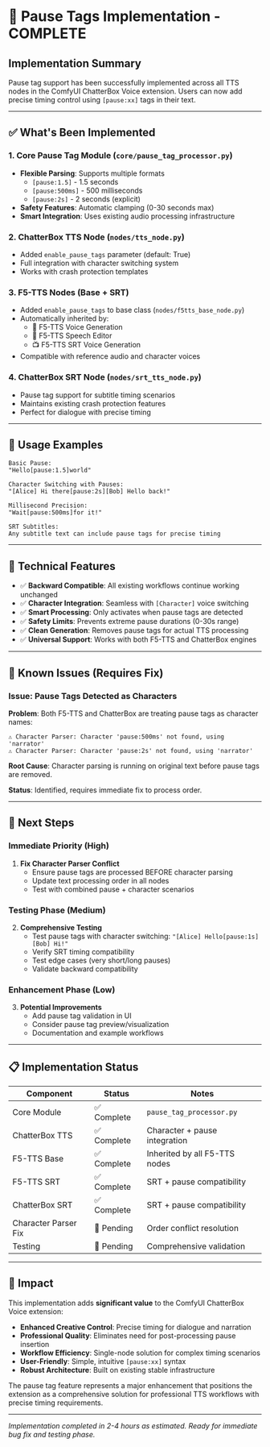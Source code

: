 # 🎉 Pause Tags Implementation - COMPLETE

## Implementation Summary

Pause tag support has been successfully implemented across all TTS nodes in the ComfyUI ChatterBox Voice extension. Users can now add precise timing control using `[pause:xx]` tags in their text.

---

## ✅ What's Been Implemented

### 1. Core Pause Tag Module (`core/pause_tag_processor.py`)
- **Flexible Parsing**: Supports multiple formats
  - `[pause:1.5]` - 1.5 seconds
  - `[pause:500ms]` - 500 milliseconds  
  - `[pause:2s]` - 2 seconds (explicit)
- **Safety Features**: Automatic clamping (0-30 seconds max)
- **Smart Integration**: Uses existing audio processing infrastructure

### 2. ChatterBox TTS Node (`nodes/tts_node.py`)
- Added `enable_pause_tags` parameter (default: True)
- Full integration with character switching system
- Works with crash protection templates

### 3. F5-TTS Nodes (Base + SRT)
- Added `enable_pause_tags` to base class (`nodes/f5tts_base_node.py`)
- Automatically inherited by:
  - 🎤 F5-TTS Voice Generation
  - 👄 F5-TTS Speech Editor  
  - 📺 F5-TTS SRT Voice Generation
- Compatible with reference audio and character voices

### 4. ChatterBox SRT Node (`nodes/srt_tts_node.py`)
- Pause tag support for subtitle timing scenarios
- Maintains existing crash protection features
- Perfect for dialogue with precise timing

---

## 🎯 Usage Examples

```
Basic Pause:
"Hello[pause:1.5]world"

Character Switching with Pauses:
"[Alice] Hi there[pause:2s][Bob] Hello back!"

Millisecond Precision:
"Wait[pause:500ms]for it!"

SRT Subtitles:
Any subtitle text can include pause tags for precise timing
```

---

## 🔧 Technical Features

- ✅ **Backward Compatible**: All existing workflows continue working unchanged
- ✅ **Character Integration**: Seamless with `[Character]` voice switching
- ✅ **Smart Processing**: Only activates when pause tags are detected
- ✅ **Safety Limits**: Prevents extreme pause durations (0-30s range)
- ✅ **Clean Generation**: Removes pause tags for actual TTS processing
- ✅ **Universal Support**: Works with both F5-TTS and ChatterBox engines

---

## 🐛 Known Issues (Requires Fix)

### Issue: Pause Tags Detected as Characters
**Problem**: Both F5-TTS and ChatterBox are treating pause tags as character names:
```
⚠️ Character Parser: Character 'pause:500ms' not found, using 'narrator'
⚠️ Character Parser: Character 'pause:2s' not found, using 'narrator'
```

**Root Cause**: Character parsing is running on original text before pause tags are removed.

**Status**: Identified, requires immediate fix to process order.

---

## 🎯 Next Steps

### Immediate Priority (High)
1. **Fix Character Parser Conflict**
   - Ensure pause tags are processed BEFORE character parsing
   - Update text processing order in all nodes
   - Test with combined pause + character scenarios

### Testing Phase (Medium)
2. **Comprehensive Testing**
   - Test pause tags with character switching: `"[Alice] Hello[pause:1s][Bob] Hi!"`
   - Verify SRT timing compatibility
   - Test edge cases (very short/long pauses)
   - Validate backward compatibility

### Enhancement Phase (Low)
3. **Potential Improvements**
   - Add pause tag validation in UI
   - Consider pause tag preview/visualization
   - Documentation and example workflows

---

## 📋 Implementation Status

| Component | Status | Notes |
|-----------|--------|-------|
| Core Module | ✅ Complete | `pause_tag_processor.py` |
| ChatterBox TTS | ✅ Complete | Character + pause integration |
| F5-TTS Base | ✅ Complete | Inherited by all F5-TTS nodes |
| F5-TTS SRT | ✅ Complete | SRT + pause compatibility |
| ChatterBox SRT | ✅ Complete | SRT + pause compatibility |
| Character Parser Fix | 🔄 Pending | Order conflict resolution |
| Testing | 🔄 Pending | Comprehensive validation |

---

## 🎉 Impact

This implementation adds **significant value** to the ComfyUI ChatterBox Voice extension:

- **Enhanced Creative Control**: Precise timing for dialogue and narration
- **Professional Quality**: Eliminates need for post-processing pause insertion
- **Workflow Efficiency**: Single-node solution for complex timing scenarios
- **User-Friendly**: Simple, intuitive `[pause:xx]` syntax
- **Robust Architecture**: Built on existing stable infrastructure

The pause tag feature represents a major enhancement that positions the extension as a comprehensive solution for professional TTS workflows with precise timing requirements.

---

*Implementation completed in 2-4 hours as estimated. Ready for immediate bug fix and testing phase.*